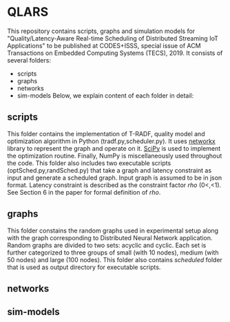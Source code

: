 # QLARS
This repository contains scripts, graphs and simulation models for "Quality/Latency-Aware Real-time Scheduling of Distributed Streaming IoT Applications" to be published at CODES+ISSS, special issue of ACM Transactions on Embedded Computing Systems (TECS), 2019.
It consists of several folders:
* scripts
* graphs
* networks
* sim-models
Below, we explain content of each folder in detail:

## scripts
This folder contains the implementation of T-RADF, quality model and optimization algorithm in Python (tradf.py,scheduler.py). It uses [networkx](https://networkx.github.io/) library to represent the graph and operate on it. [SciPy](https://www.scipy.org/) is used to implement the optimization routine. Finally, NumPy is miscellaneously used throughout the code. This folder also includes two executable scripts (optSched.py,randSched.py) that take a graph and latency constraint as input and generate a scheduled graph. Input graph is assumed to be in json format. Latency constraint is described as the constraint factor _rho_ (0<,<1). See Section 6 in the paper for formal definition of _rho_.

## graphs
This folder constains the random graphs used in experimental setup along with the graph corresponding to Distributed Neural Network application. Random graphs are divided to two sets: acyclic and cyclic. Each set is further categorized to three groups of small (with 10 nodes), medium (with 50 nodes) and large (100 nodes). This folder also contains _scheduled_ folder that is used as output directory for executable scripts.

## networks


## sim-models
